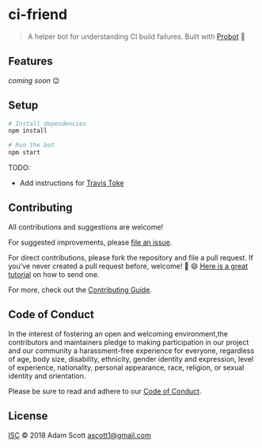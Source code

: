 # ci-friend

> A helper bot for understanding CI build failures. Built with [Probot](https://github.com/probot/probot) :robot:

## Features

_coming soon_ :wink:

## Setup

```sh
# Install dependencies
npm install

# Run the bot
npm start
```

TODO: 
- Add instructions for [Travis Toke](https://developer.travis-ci.com/authentication)

## Contributing

All contributions and suggestions are welcome!

For suggested improvements, please [file an issue](https://github.com/ascott1/ci-friend/issues).

For direct contributions, please fork the repository and file a pull request. If you've never created a pull request before, welcome! :tada: :smile: [Here is a great tutorial](https://egghead.io/series/how-to-contribute-to-an-open-source-project-on-github) on how to send one.

For more, check out the [Contributing Guide](CONTRIBUTING.md).

## Code of Conduct

In the interest of fostering an open and welcoming environment,the contributors and maintainers pledge to making participation in our project and our community a harassment-free experience for everyone, regardless of age, body size, disability, ethnicity, gender identity and expression, level of experience, nationality, personal appearance, race, religion, or sexual identity and orientation.

Please be sure to read and adhere to our [Code of Conduct](CODE_OF_CONDUCT.md).

## License

[ISC](LICENSE) © 2018 Adam Scott <ascott1@gmail.com>
